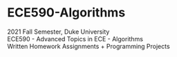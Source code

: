 # ECE590-Algorithms
2021 Fall Semester, Duke University  
ECE590 - Advanced Topics in ECE - Algorithms  
Written Homework Assignments + Programming Projects  
